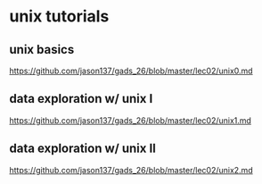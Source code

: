 # unix tutorials

## unix basics
https://github.com/jason137/gads_26/blob/master/lec02/unix0.md  

## data exploration w/ unix I
https://github.com/jason137/gads_26/blob/master/lec02/unix1.md  

## data exploration w/ unix II
https://github.com/jason137/gads_26/blob/master/lec02/unix2.md  
